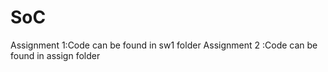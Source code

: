 # SoC
Assignment 1:Code can be found in sw1 folder
Assignment 2 :Code can be found in assign folder
